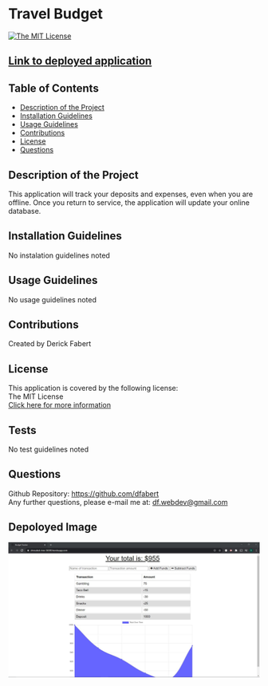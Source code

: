 
  
  # Travel Budget
 
  [![The MIT License](https://img.shields.io/badge/License-MIT-yellow.svg)](https://opensource.org/licenses/MIT)
  
  ## [Link to deployed application](https://shrouded-river-56580.herokuapp.com/)


  ## Table of Contents
  * [Description of the Project](#Description-of-the-project)
  * [Installation Guidelines](#Installation-Guidelines)
  * [Usage Guidelines](#Usage-Guidelines)
  * [Contributions](#Contributions)
  * [License](#License)
  * [Questions](#Questions)

  ## Description of the Project
  This application will track your deposits and expenses, even when you are offline.  Once you return to service, the application will update your online database.  

  ## Installation Guidelines
  No instalation guidelines noted

  ## Usage Guidelines
  No usage guidelines noted

  ## Contributions
  Created by Derick Fabert

  ## License
  This application is covered by the following license:  
  The MIT License  
  [Click here for more information](https://opensource.org/licenses/MIT)

  ## Tests
  No test guidelines noted

  ## Questions
  Github Repository: https://github.com/dfabert  
  Any further questions, please e-mail me at:  df.webdev@gmail.com

  ## Depoloyed Image

  ![Deployed Image](https://github.com/dfabert/TravelBudget/blob/main/public/assets/ScreenGrab.JPG?raw=true)
  
  